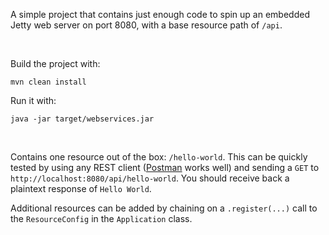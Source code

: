 A simple project that contains just enough code to spin up an embedded Jetty web server on port 8080, with a base resource path of `/api`.

<br>

Build the project with:

```
mvn clean install
```

Run it with:

```
java -jar target/webservices.jar
```

<br>

Contains one resource out of the box: `/hello-world`. This can be quickly tested by using any REST client ([Postman](https://www.getpostman.com/) works well) and sending a `GET` to `http://localhost:8080/api/hello-world`. You should receive back a plaintext response of `Hello World`.

Additional resources can be added by chaining on a `.register(...)` call to the `ResourceConfig` in the `Application` class.